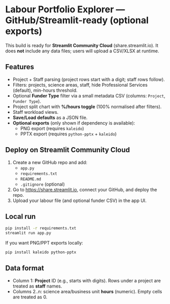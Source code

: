 # Labour Portfolio Explorer — GitHub/Streamlit-ready (optional exports)

This build is ready for **Streamlit Community Cloud** (share.streamlit.io). It does **not** include any data files; users will upload a CSV/XLSX at runtime.

## Features
- Project + Staff parsing (project rows start with a digit; staff rows follow).
- Filters: projects, science areas, staff, hide Professional Services (default), min-hours threshold.
- Optional **Funder Type** filter via a small metadata CSV (columns: `Project`, `Funder Type`).
- Project split chart with **%/hours toggle** (100% normalised after filters).
- Staff workload views.
- **Save/Load defaults** as a JSON file.
- **Optional exports** (only shown if dependency is available):
  - PNG export (requires `kaleido`)
  - PPTX export (requires `python-pptx` + `kaleido`)

## Deploy on Streamlit Community Cloud
1. Create a new GitHub repo and add:
   - `app.py`
   - `requirements.txt`
   - `README.md`
   - `.gitignore` (optional)
2. Go to https://share.streamlit.io, connect your GitHub, and deploy the repo.
3. Upload your labour file (and optional funder CSV) in the app UI.

## Local run
```bash
pip install -r requirements.txt
streamlit run app.py
```
If you want PNG/PPT exports locally:
```bash
pip install kaleido python-pptx
```

## Data format
- Column 1: **Project** ID (e.g., starts with digits). Rows under a project are treated as **staff** names.
- Columns 2..n: science area/business unit **hours** (numeric). Empty cells are treated as 0.
